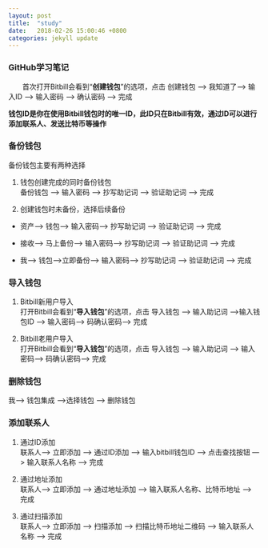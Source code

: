 ```yaml
---
layout: post
title:  "study"
date:   2018-02-26 15:00:46 +0800
categories: jekyll update
---
```

### GitHub学习笔记
	
&ensp;&ensp;&ensp;&ensp;首次打开Bitbill会看到“**创建钱包**”的选项，点击 创建钱包 —> 我知道了—> 输入ID —> 输入密码 —> 确认密码 —> 完成

**钱包ID是你在使用Bitbill钱包时的唯一ID，此ID只在Bitbill有效，通过ID可以进行添加联系人、发送比特币等操作**

### 备份钱包	

备份钱包主要有两种选择		
	
1.  钱包创建完成的同时备份钱包		
	备份钱包 —> 输入密码 —> 抄写助记词 —> 验证助记词 —> 完成 
 
2.  创建钱包时未备份，选择后续备份	
	
*	资产—> 钱包—> 输入密码-—> 抄写助记词 —> 验证助记词 —> 完成 

*	接收—> 马上备份—> 输入密码—> 抄写助记词 —> 验证助记词 —> 完成 

*	我—> 钱包—>立即备份—> 输入密码—> 抄写助记词 —> 验证助记词 —> 完成 

### 导入钱包	

1. Bitbill新用户导入		
打开Bitbill会看到“**导入钱包**”的选项，点击 导入钱包 —> 输入助记词 —>输入钱包ID —> 输入密码—> 码确认密码—> 完成

2.  Bitbill老用户导入		
打开Bitbill会看到“**导入钱包**”的选项，点击 导入钱包 —> 输入助记词 —> 输入密码—> 码确认密码—> 完成


### 删除钱包
我—> 钱包集成 —>选择钱包 —> 删除钱包 


### 添加联系人

1.  通过ID添加		
		联系人—> 立即添加 —> 通过ID添加 —> 输入bitbill钱包ID —> 点击查找按钮 —> 输入联系人名称 —> 完成 

2.  通过地址添加	
		联系人—> 立即添加 —> 通过地址添加 —> 输入联系人名称、比特币地址 —> 完成 
		
3.  通过扫描添加	
		联系人—> 立即添加 —> 扫描添加 —> 扫描比特币地址二维码 —> 输入联系人名称 —> 完成 
